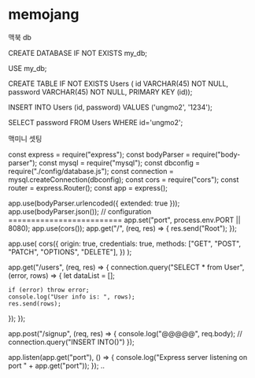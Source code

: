 # memojang

맥북 db 

CREATE DATABASE IF NOT EXISTS my_db;

USE my_db;

CREATE TABLE IF NOT EXISTS Users (
id VARCHAR(45) NOT NULL,
password VARCHAR(45) NOT NULL,
PRIMARY KEY (id));

INSERT INTO Users (id, password) VALUES ('ungmo2', '1234');

SELECT password FROM Users WHERE id='ungmo2';

맥미니 셋팅

const express = require("express");
const bodyParser = require("body-parser");
const mysql = require("mysql");
const dbconfig = require("./config/database.js");
const connection = mysql.createConnection(dbconfig);
const cors = require("cors");
const router = express.Router();
const app = express();

app.use(bodyParser.urlencoded({ extended: true }));
app.use(bodyParser.json());
// configuration =========================
app.set("port", process.env.PORT || 8080);
app.use(cors());
app.get("/", (req, res) => {
  res.send("Root");
});

app.use(
  cors({
    origin: true,
    credentials: true,
    methods: ["GET", "POST", "PATCH", "OPTIONS", "DELETE"],
  })
);

app.get("/users", (req, res) => {
  connection.query("SELECT * from User", (error, rows) => {
    let dataList = [];

    if (error) throw error;
    console.log("User info is: ", rows);
    res.send(rows);
  });
});

app.post("/signup", (req, res) => {
  console.log("@@@@@", req.body);
  // connection.query("INSERT INTO()")
});

app.listen(app.get("port"), () => {
  console.log("Express server listening on port " + app.get("port"));
});
..

